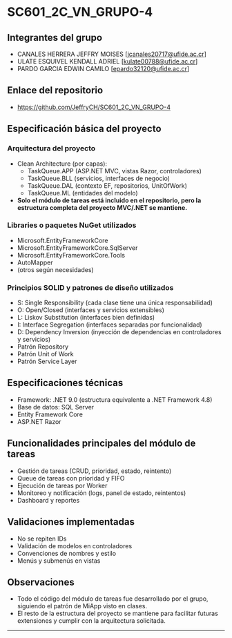 # SC601_2C_VN_GRUPO-4

## Integrantes del grupo
- CANALES HERRERA JEFFRY MOISES [jcanales20717@ufide.ac.cr]
- ULATE ESQUIVEL KENDALL ADRIEL [kulate00788@ufide.ac.cr]
- PARDO GARCIA EDWIN CAMILO [epardo32120@ufide.ac.cr]

## Enlace del repositorio
- https://github.com/JeffryCH/SC601_2C_VN_GRUPO-4

## Especificación básica del proyecto

### Arquitectura del proyecto
- Clean Architecture (por capas):
  - TaskQueue.APP (ASP.NET MVC, vistas Razor, controladores)
  - TaskQueue.BLL (servicios, interfaces de negocio)
  - TaskQueue.DAL (contexto EF, repositorios, UnitOfWork)
  - TaskQueue.ML (entidades del modelo)
- **Solo el módulo de tareas está incluido en el repositorio, pero la estructura completa del proyecto MVC/.NET se mantiene.**

### Libraries o paquetes NuGet utilizados
- Microsoft.EntityFrameworkCore
- Microsoft.EntityFrameworkCore.SqlServer
- Microsoft.EntityFrameworkCore.Tools
- AutoMapper
- (otros según necesidades)

### Principios SOLID y patrones de diseño utilizados
- S: Single Responsibility (cada clase tiene una única responsabilidad)
- O: Open/Closed (interfaces y servicios extensibles)
- L: Liskov Substitution (interfaces bien definidas)
- I: Interface Segregation (interfaces separadas por funcionalidad)
- D: Dependency Inversion (inyección de dependencias en controladores y servicios)
- Patrón Repository
- Patrón Unit of Work
- Patrón Service Layer

## Especificaciones técnicas
- Framework: .NET 9.0 (estructura equivalente a .NET Framework 4.8)
- Base de datos: SQL Server
- Entity Framework Core
- ASP.NET Razor

## Funcionalidades principales del módulo de tareas
- Gestión de tareas (CRUD, prioridad, estado, reintento)
- Queue de tareas con prioridad y FIFO
- Ejecución de tareas por Worker
- Monitoreo y notificación (logs, panel de estado, reintentos)
- Dashboard y reportes

## Validaciones implementadas
- No se repiten IDs
- Validación de modelos en controladores
- Convenciones de nombres y estilo
- Menús y submenús en vistas

## Observaciones
- Todo el código del módulo de tareas fue desarrollado por el grupo, siguiendo el patrón de MiApp visto en clases.
- El resto de la estructura del proyecto se mantiene para facilitar futuras extensiones y cumplir con la arquitectura solicitada.

---

